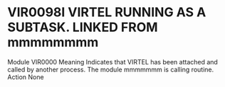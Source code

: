 # VIR0098I VIRTEL RUNNING AS A SUBTASK. LINKED FROM mmmmmmmm
Module
    	VIR0000
Meaning
    Indicates that VIRTEL has been attached and called by another process. The module mmmmmmm is calling routine.
Action
    None
